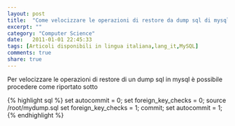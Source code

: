 ```yaml
---
layout: post
title:  "Come velocizzare le operazioni di restore da dump sql di mysql"
excerpt: ""
category: "Computer Science"
date:   2011-01-01 22:45:33
tags: [Articoli disponibili in lingua italiana,lang_it,MySQL]
comments: true
share: true
---
```


Per velocizzare le operazioni di restore di un dump sql in mysql è possibile procedere come riportato sotto

{% highlight sql %}
set autocommit = 0;
set foreign_key_checks = 0;
source /root/mydump.sql
set foreign_key_checks = 1;
commit;
set autocommit = 1;
{% endhighlight %}
